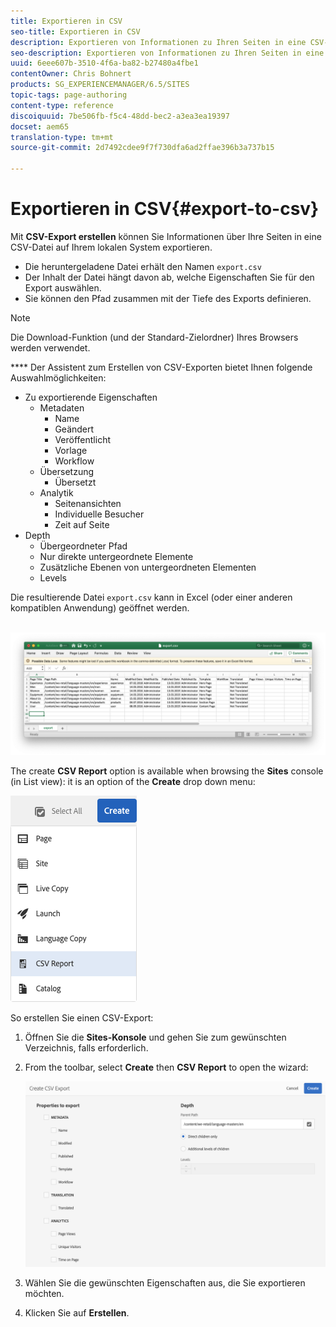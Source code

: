 ```yaml
---
title: Exportieren in CSV
seo-title: Exportieren in CSV
description: Exportieren von Informationen zu Ihren Seiten in eine CSV-Datei auf Ihrem lokalen System
seo-description: Exportieren von Informationen zu Ihren Seiten in eine CSV-Datei auf Ihrem lokalen System
uuid: 6eee607b-3510-4f6a-ba82-b27480a4fbe1
contentOwner: Chris Bohnert
products: SG_EXPERIENCEMANAGER/6.5/SITES
topic-tags: page-authoring
content-type: reference
discoiquuid: 7be506fb-f5c4-48dd-bec2-a3ea3ea19397
docset: aem65
translation-type: tm+mt
source-git-commit: 2d7492cdee9f7f730dfa6ad2ffae396b3a737b15

---
```



# Exportieren in CSV{#export-to-csv}

Mit **CSV-Export erstellen** können Sie Informationen über Ihre Seiten in eine CSV-Datei auf Ihrem lokalen System exportieren.

* Die heruntergeladene Datei erhält den Namen `export.csv`
* Der Inhalt der Datei hängt davon ab, welche Eigenschaften Sie für den Export auswählen.
* Sie können den Pfad zusammen mit der Tiefe des Exports definieren.

>[!NOTE]
>
>Die Download-Funktion (und der Standard-Zielordner) Ihres Browsers werden verwendet.

**** Der Assistent zum Erstellen von CSV-Exporten bietet Ihnen folgende Auswahlmöglichkeiten:

* Zu exportierende Eigenschaften
   * Metadaten
      * Name
      * Geändert
      * Veröffentlicht
      * Vorlage
      * Workflow
   * Übersetzung
      * Übersetzt
   * Analytik
      * Seitenansichten
      * Individuelle Besucher
      * Zeit auf Seite
* Depth
   * Übergeordneter Pfad
   * Nur direkte untergeordnete Elemente
   * Zusätzliche Ebenen von untergeordneten Elementen
   * Levels

Die resultierende Datei `export.csv` kann in Excel (oder einer anderen kompatiblen Anwendung) geöffnet werden.

![]() ![etc-01](assets/etc-01.png)

The create **CSV Report** option is available when browsing the **Sites** console (in List view): it is an option of the **Create** drop down menu:

![etc-02](assets/etc-02.png)

So erstellen Sie einen CSV-Export: 

1. Öffnen Sie die **Sites-Konsole** und gehen Sie zum gewünschten Verzeichnis, falls erforderlich.
1. From the toolbar, select **Create** then **CSV Report** to open the wizard:

   ![etc-03](assets/etc-03.png)

1. Wählen Sie die gewünschten Eigenschaften aus, die Sie exportieren möchten.
1. Klicken Sie auf **Erstellen**.
